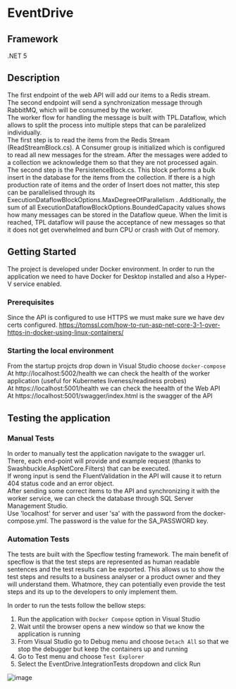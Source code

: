 # EventDrive

## Framework
 .NET 5
<br/>

## Description
The first endpoint of the web API will add our items to a Redis stream.  
The second endpoint will send a synchronization message through RabbitMQ, which will be consumed by the worker.  
The worker flow for handling the message is built with TPL.Dataflow, which allows to split the process into multiple steps that can be paralelized individually.  
The first step is to read the items from the Redis Stream (ReadStreamBlock.cs). A Consumer group is initialized which is configured to read all new messages for the stream.
After the messages were added to a collection we acknowledge them so that they are not processed again.  
The second step is the PersistenceBlock.cs. This block performs a bulk insert in the database for the items from the collection. If there is a high production rate of items
and the order of Insert does not matter, this step can be parallelised through its ExecutionDataflowBlockOptions.MaxDegreeOfParallelism .
Additionally, the sum of all ExecutionDataflowBlockOptions.BoundedCapacity values shows how many messages can be stored in the Dataflow queue. When the limit is reached, TPL dataflow will pause the acceptance of new messages so that it does not get overwhelmed and burn CPU or crash with Out of memory. 

## Getting Started
The project is developed under Docker environment. In order to run the application we need to have Docker for Desktop installed and also a Hyper-V service enabled.

### Prerequisites
Since the API is configured to use HTTPS we must make sure we have dev certs configured.
https://tomssl.com/how-to-run-asp-net-core-3-1-over-https-in-docker-using-linux-containers/


### Starting the local environment
From the startup projcts drop down in Visual Studio choose ```docker-compose```  
At http://localhost:5002/health we can check the health of the worker application (useful for Kubernetes liveness/readiness probes)  
At https://localhost:5001/health we can check the heealth of the Web API  
At https://localhost:5001/swagger/index.html is the swagger of the API  

## Testing the application

### Manual Tests
In order to manually test the application navigate to the swagger url.  
There, each end-point will provide and example request (thanks to Swashbuckle.AspNetCore.Filters) that can be executed.  
If wrong input is send the FluentValidation in the API will cause it to return 404 status code and an error object.  
After sending some correct items to the API and synchronizing it with the worker service, we can check the database through SQL Server Management Studio.  
Use 'localhost' for server and user 'sa' with the password from the docker-compose.yml. The password is the value for the SA_PASSWORD key.  

### Automation Tests
The tests are built with the Specflow testing framework. The main benefit of specflow is that the test steps are represented as human readable sentences and 
the test results can be exported. This allows us to show the test steps and results to a business analyser or a product owner and they will understand them.
Whatmore, they can potentially even provide the test steps and its up to the developers to only implement them.  

In order to run the tests follow the bellow steps:  
1. Run the application with ```Docker Compose``` option in Visual Studio
2. Wait until the browser opens a new window so that we know the application is running
3. From Visual Studio go to Debug menu and choose ```Detach All``` so that we stop the debugger but keep the containers up and running
4. Go to Test menu and choose ```Test Explorer```
5. Select the EventDrive.IntegrationTests dropdown and click Run

![image](https://user-images.githubusercontent.com/51854143/131394548-b2413eac-3176-40ad-a453-0cbe55bf52e9.png)

